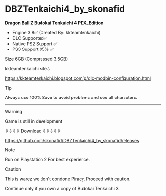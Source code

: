 # DBZTenkaichi4_by_skonafid
**Dragon Ball Z Budokai Tenkaichi 4  PDX_Edition**

+ Engine 3.8✅    (Created By: kkteamtenkaichi)
+ DLC Supported✅
+ Native PS2 Support ✅
+ PS3 Support 95% ✅

Size 6GB (Compressed 3.5GB)

kkteamtenkaichi site⇩

 https://kkteamtenkaichi.blogspot.com/p/dlc-modbin-configuration.html 

> [!TIP]
> Always use 100% Save to avoid problems and see all characters.


---------------------------------------------------------------------------------


> [!WARNING]  
> Game is still in development
>

⇩⇩⇩⇩ Download ⇩⇩⇩⇩⇩

 https://github.com/skonafid/DBZTenkaichi4_by_skonafid/releases 



> [!NOTE]
> Run on Playstation 2 For best experience.


> [!CAUTION]
> This is warez we don't condone Piracy, Proceed with caution.
> 
> Continue only if you own a copy of Budokai Tenkaichi 3
